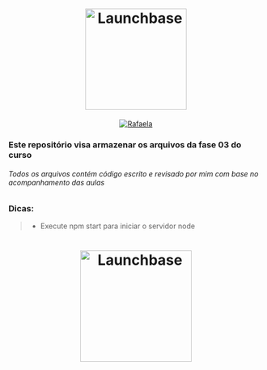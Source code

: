 <h1 align="center">
    <img alt="Launchbase" src="https://storage.googleapis.com/golden-wind/bootcamp-launchbase/logo.png" width="200px" />
</h1>

<p align="center">
  <a href="https://www.linkedin.com/in/rafaela-duque/" >
    <img alt="Rafaela" src="https://img.shields.io/badge/rafaela--duque-in-blue">
  </a>
</p>

### Este repositório visa armazenar os arquivos da fase 03 do curso
###### Todos os arquivos contém código escrito e revisado por mim com base no acompanhamento das aulas

### Dicas:
> * Execute npm start para iniciar o servidor node



<h1 align="center">
    <img alt="Launchbase" src="https://uploaddeimagens.com.br/images/002/577/833/full/assignature.png?1586348657" width="220px" />
</h1>